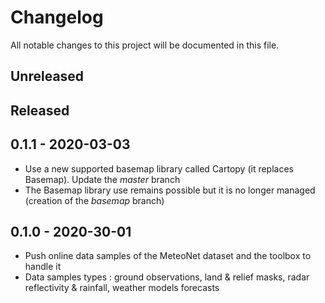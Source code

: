 # Changelog

All notable changes to this project will be documented in this file.

## Unreleased

## Released

## 0.1.1 - 2020-03-03

- Use a new supported basemap library called Cartopy (it replaces Basemap). Update the *master* branch
- The Basemap library use remains possible but it is no longer managed (creation of the *basemap* branch)

## 0.1.0 - 2020-30-01

- Push online data samples of the MeteoNet dataset and the toolbox to handle it
- Data samples types : ground observations, land & relief masks, radar reflectivity & rainfall, weather models forecasts 

<!--
## 1.2.0 - 2021-12-12

### Added

- your text here 
- ...

### Changed
### Removed
### Fixed
### Deprecated 
-->
